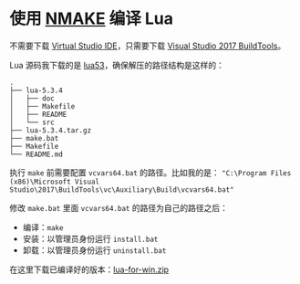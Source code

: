 # 使用 [NMAKE][NMAKE] 编译 Lua

不需要下载 [Virtual Studio IDE][VS]，只需要下载 [Visual Studio 2017 BuildTools][VSB]。

Lua 源码我下载的是 [lua53][lua53]，确保解压的路径结构是这样的：

```shell
.
├── lua-5.3.4
│   ├── doc
│   ├── Makefile
│   ├── README
│   └── src
├── lua-5.3.4.tar.gz
├── make.bat
├── Makefile
└── README.md
```

执行 `make` 前需要配置 `vcvars64.bat` 的路径。比如我的是：
`"C:\Program Files (x86)\Microsoft Visual Studio\2017\BuildTools\vc\Auxiliary\Build\vcvars64.bat"`

修改 `make.bat` 里面 `vcvars64.bat` 的路径为自己的路径之后：

- 编译：`make`
- 安装：以管理员身份运行 `install.bat`
- 卸载：以管理员身份运行 `uninstall.bat`

在这里下载已编译好的版本：[lua-for-win.zip](https://github.com/hanxi/lua-for-win/releases/tag/lua-5.3.4)

[NMAKE]: https://msdn.microsoft.com/zh-cn/library/dd9y37ha.aspx
[VS]: https://www.visualstudio.com/zh-hans/downloads/
[VSB]: https://www.visualstudio.com/zh-hans/thank-you-downloading-visual-studio/?sku=BuildTools&rel=15
[lua53]: http://www.lua.org/ftp/lua-5.3.4.tar.gz
